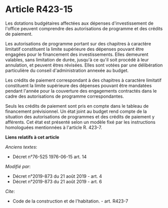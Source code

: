 # Article R423-15

Les dotations budgétaires affectées aux dépenses d'investissement de l'office peuvent comprendre des autorisations de
programme et des crédits de paiement.

Les autorisations de programme portant sur des chapitres à caractère limitatif constituent la limite supérieure des dépenses
pouvant être engagées pour le financement des investissements. Elles demeurent valables, sans limitation de durée, jusqu'à ce
qu'il soit procédé à leur annulation, et peuvent êtres révisées. Elles sont votées par une délibération particulière du
conseil d'administration annexée au budget.

Les crédits de paiement correspondant à des chapitres à caractère limitatif constituent la limite supérieure des dépenses
pouvant être mandatées pendant l'année pour la couverture des engagements contractés dans le cadre des autorisations de
programme correspondantes.

Seuls les crédits de paiement sont pris en compte dans le tableau de financement prévisionnel. Un état joint au budget rend
compte de la situation des autorisations de programmes et des crédits de paiement y afférents. Cet état est présenté selon un
modèle fixé par les instructions homologuées mentionnées à l'article R. 423-7.

**Liens relatifs à cet article**

_Anciens textes_:

  - Décret n°76-525 1976-06-15 art. 14

_Modifié par_:

  - Décret n°2019-873 du 21 août 2019 - art. 4
  - Décret n°2019-873 du 21 août 2019 - art. 6

_Cite_:

  - Code de la construction et de l'habitation. - art. R423-7
